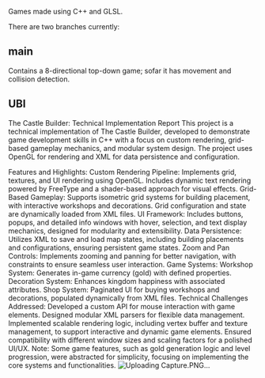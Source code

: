 Games made using C++ and GLSL.

There are two branches currently:

## main
Contains a 8-directional top-down game; sofar it has movement and collision detection.
## UBI
The Castle Builder: Technical Implementation Report
This project is a technical implementation of The Castle Builder, developed to demonstrate game development skills in C++ with a focus on custom rendering, grid-based gameplay mechanics, and modular system design. The project uses OpenGL for rendering and XML for data persistence and configuration.

Features and Highlights:
Custom Rendering Pipeline: Implements grid, textures, and UI rendering using OpenGL. Includes dynamic text rendering powered by FreeType and a shader-based approach for visual effects.
Grid-Based Gameplay: Supports isometric grid systems for building placement, with interactive workshops and decorations. Grid configuration and state are dynamically loaded from XML files.
UI Framework: Includes buttons, popups, and detailed info windows with hover, selection, and text display mechanics, designed for modularity and extensibility.
Data Persistence: Utilizes XML to save and load map states, including building placements and configurations, ensuring persistent game states.
Zoom and Pan Controls: Implements zooming and panning for better navigation, with constraints to ensure seamless user interaction.
Game Systems:
Workshop System: Generates in-game currency (gold) with defined properties.
Decoration System: Enhances kingdom happiness with associated attributes.
Shop System: Paginated UI for buying workshops and decorations, populated dynamically from XML files.
Technical Challenges Addressed:
Developed a custom API for mouse interaction with game elements.
Designed modular XML parsers for flexible data management.
Implemented scalable rendering logic, including vertex buffer and texture management, to support interactive and dynamic game elements.
Ensured compatibility with different window sizes and scaling factors for a polished UI/UX.
Note: Some game features, such as gold generation logic and level progression, were abstracted for simplicity, focusing on implementing the core systems and functionalities.
![Uploading Capture.PNG…]()
